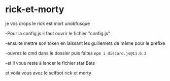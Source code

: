 # rick-et-morty
je vos drops le rick est mort unobfusque

-Pour la config.js il faut ouvrir le fichier "config.js"

-ensuite mettre son token en laissant les guillemets de même pour le prefixe

-ouvrez le cmd dans le dossier puis faites 
`npm i discord.js@11.6.3`

-et il vous reste à lancer le fichier star Bats

et voila vous avez le selfbot rick et morty

